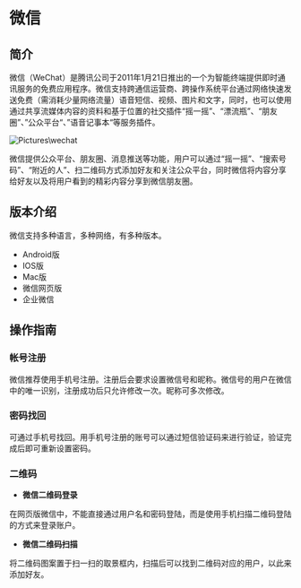 # 微信
## 简介
微信（WeChat）是腾讯公司于2011年1月21日推出的一个为智能终端提供即时通讯服务的免费应用程序。微信支持跨通信运营商、跨操作系统平台通过网络快速发送免费（需消耗少量网络流量）语音短信、视频、图片和文字，同时，也可以使用通过共享流媒体内容的资料和基于位置的社交插件“摇一摇”、“漂流瓶”、“朋友圈”、”公众平台“、”语音记事本“等服务插件。

![Pictures\wechat](Pictures/wechat.png )


微信提供公众平台、朋友圈、消息推送等功能，用户可以通过“摇一摇”、“搜索号码”、“附近的人”、扫二维码方式添加好友和关注公众平台，同时微信将内容分享给好友以及将用户看到的精彩内容分享到微信朋友圈。

## 版本介绍
微信支持多种语言，多种网络，有多种版本。
- Android版
- IOS版
- Mac版
- 微信网页版
- 企业微信  


## 操作指南

### 帐号注册
微信推荐使用手机号注册。注册后会要求设置微信号和昵称。微信号的用户在微信中的唯一识别，注册成功后只允许修改一次。昵称可多次修改。

### 密码找回
可通过手机号找回。用手机号注册的账号可以通过短信验证码来进行验证，验证完成后即可重新设置密码。

### 二维码

- **微信二维码登录**

在网页版微信中，不能直接通过用户名和密码登陆，而是使用手机扫描二维码登陆的方式来登录账户。

- **微信二维码扫描**

将二维码图案置于扫一扫的取景框内，扫描后可以找到二维码对应的用户，以此来添加好友。
  


